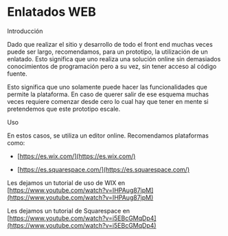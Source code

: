 # Enlatados WEB

Introducción

Dado que realizar el sitio y desarrollo de todo el front end muchas veces puede ser largo, recomendamos, para un prototipo, la utilización de un enlatado. Esto significa que uno realiza una solución online sin demasiados conocimientos de programación pero a su vez, sin tener acceso al código fuente.

Esto significa que uno solamente puede hacer las funcionalidades que permite la plataforma. En caso de querer salir de ese esquema muchas veces requiere comenzar desde cero lo cual hay que tener en mente si pretendemos que este prototipo escale.

Uso

En estos casos, se utiliza un editor online. Recomendamos plataformas como:

* [https://es.wix.com/](https://es.wix.com/)

* [https://es.squarespace.com/](https://es.squarespace.com/)

Les dejamos un tutorial de uso de WIX en [https://www.youtube.com/watch?v=IHPAug87jpM](https://www.youtube.com/watch?v=IHPAug87jpM)

Les dejamos un tutorial de Squarespace en [https://www.youtube.com/watch?v=i5EBcGMqDp4](https://www.youtube.com/watch?v=i5EBcGMqDp4)
